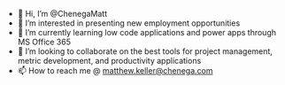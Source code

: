 - 👋 Hi, I’m @ChenegaMatt
- 👀 I’m interested in presenting new employment opportunities
- 🌱 I’m currently learning low code applications and power apps through MS Office 365
- 💞️ I’m looking to collaborate on the best tools for project management, metric development, and productivity applications
- 📫 How to reach me @ matthew.keller@chenega.com 

<!---
ChenegaMatt/ChenegaMatt is a ✨ special ✨ repository because its `README.md` (this file) appears on your GitHub profile.
You can click the Preview link to take a look at your changes.
--->
